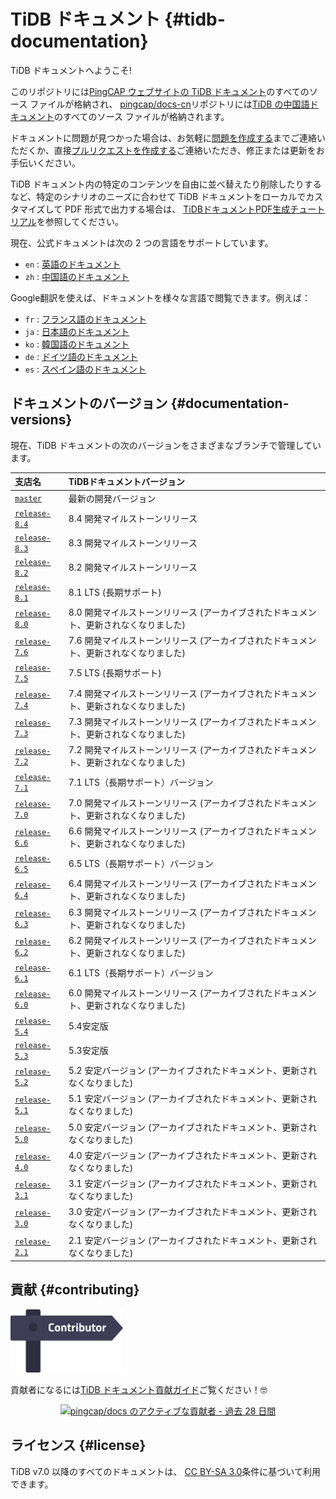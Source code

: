 # TiDB ドキュメント {#tidb-documentation}

TiDB ドキュメントへようこそ!

このリポジトリには[PingCAP ウェブサイトの TiDB ドキュメント](https://docs.pingcap.com/tidb/stable)のすべてのソース ファイルが格納され、 [pingcap/docs-cn](https://github.com/pingcap/docs-cn)リポジトリには[TiDB の中国語ドキュメント](https://docs.pingcap.com/zh/tidb/stable)のすべてのソース ファイルが格納されます。

ドキュメントに問題が見つかった場合は、お気軽に[問題を作成する](https://github.com/pingcap/docs/issues/new/choose)までご連絡いただくか、直接[プルリクエストを作成する](/CONTRIBUTING.md#how-to-contribute)ご連絡いただき、修正または更新をお手伝いください。

TiDB ドキュメント内の特定のコンテンツを自由に並べ替えたり削除したりするなど、特定のシナリオのニーズに合わせて TiDB ドキュメントをローカルでカスタマイズして PDF 形式で出力する場合は、 [TiDBドキュメントPDF生成チュートリアル](/resources/tidb-pdf-generation-tutorial.md)を参照してください。

現在、公式ドキュメントは次の 2 つの言語をサポートしています。

-   `en` : [英語のドキュメント](https://docs.pingcap.com/tidb/stable)
-   `zh` : [中国語のドキュメント](https://docs.pingcap.com/zh/tidb/stable)

Google翻訳を使えば、ドキュメントを様々な言語で閲覧できます。例えば：

-   `fr` : [フランス語のドキュメント](https://docs-pingcap-com.translate.goog/tidb/stable?_x_tr_sl=auto&#x26;_x_tr_tl=fr&#x26;_x_tr_hl=en&#x26;_x_tr_pto=wapp&#x26;_x_tr_hist=true)
-   `ja` : [日本語のドキュメント](https://docs-pingcap-com.translate.goog/tidb/stable?_x_tr_sl=auto&#x26;_x_tr_tl=ja&#x26;_x_tr_hl=en&#x26;_x_tr_pto=wapp&#x26;_x_tr_hist=true)
-   `ko` : [韓国語のドキュメント](https://docs-pingcap-com.translate.goog/tidb/stable?_x_tr_sl=auto&#x26;_x_tr_tl=ko&#x26;_x_tr_hl=en&#x26;_x_tr_pto=wapp&#x26;_x_tr_hist=true)
-   `de` : [ドイツ語のドキュメント](https://docs-pingcap-com.translate.goog/tidb/stable?_x_tr_sl=auto&#x26;_x_tr_tl=de&#x26;_x_tr_hl=en&#x26;_x_tr_pto=wapp&#x26;_x_tr_hist=true)
-   `es` : [スペイン語のドキュメント](https://docs-pingcap-com.translate.goog/tidb/stable?_x_tr_sl=auto&#x26;_x_tr_tl=es&#x26;_x_tr_hl=en&#x26;_x_tr_pto=wapp&#x26;_x_tr_hist=true)

## ドキュメントのバージョン {#documentation-versions}

現在、TiDB ドキュメントの次のバージョンをさまざまなブランチで管理しています。

| 支店名                                                               | TiDBドキュメントバージョン                                |
| :---------------------------------------------------------------- | :--------------------------------------------- |
| [`master`](https://github.com/pingcap/docs/tree/master)           | 最新の開発バージョン                                     |
| [`release-8.4`](https://github.com/pingcap/docs/tree/release-8.4) | 8.4 開発マイルストーンリリース                              |
| [`release-8.3`](https://github.com/pingcap/docs/tree/release-8.3) | 8.3 開発マイルストーンリリース                              |
| [`release-8.2`](https://github.com/pingcap/docs/tree/release-8.2) | 8.2 開発マイルストーンリリース                              |
| [`release-8.1`](https://github.com/pingcap/docs/tree/release-8.1) | 8.1 LTS (長期サポート)                               |
| [`release-8.0`](https://github.com/pingcap/docs/tree/release-8.0) | 8.0 開発マイルストーンリリース (アーカイブされたドキュメント、更新されなくなりました) |
| [`release-7.6`](https://github.com/pingcap/docs/tree/release-7.6) | 7.6 開発マイルストーンリリース (アーカイブされたドキュメント、更新されなくなりました) |
| [`release-7.5`](https://github.com/pingcap/docs/tree/release-7.5) | 7.5 LTS (長期サポート)                               |
| [`release-7.4`](https://github.com/pingcap/docs/tree/release-7.4) | 7.4 開発マイルストーンリリース (アーカイブされたドキュメント、更新されなくなりました) |
| [`release-7.3`](https://github.com/pingcap/docs/tree/release-7.3) | 7.3 開発マイルストーンリリース (アーカイブされたドキュメント、更新されなくなりました) |
| [`release-7.2`](https://github.com/pingcap/docs/tree/release-7.2) | 7.2 開発マイルストーンリリース (アーカイブされたドキュメント、更新されなくなりました) |
| [`release-7.1`](https://github.com/pingcap/docs/tree/release-7.1) | 7.1 LTS（長期サポート）バージョン                           |
| [`release-7.0`](https://github.com/pingcap/docs/tree/release-7.0) | 7.0 開発マイルストーンリリース (アーカイブされたドキュメント、更新されなくなりました) |
| [`release-6.6`](https://github.com/pingcap/docs/tree/release-6.6) | 6.6 開発マイルストーンリリース (アーカイブされたドキュメント、更新されなくなりました) |
| [`release-6.5`](https://github.com/pingcap/docs/tree/release-6.5) | 6.5 LTS（長期サポート）バージョン                           |
| [`release-6.4`](https://github.com/pingcap/docs/tree/release-6.4) | 6.4 開発マイルストーンリリース (アーカイブされたドキュメント、更新されなくなりました) |
| [`release-6.3`](https://github.com/pingcap/docs/tree/release-6.3) | 6.3 開発マイルストーンリリース (アーカイブされたドキュメント、更新されなくなりました) |
| [`release-6.2`](https://github.com/pingcap/docs/tree/release-6.2) | 6.2 開発マイルストーンリリース (アーカイブされたドキュメント、更新されなくなりました) |
| [`release-6.1`](https://github.com/pingcap/docs/tree/release-6.1) | 6.1 LTS（長期サポート）バージョン                           |
| [`release-6.0`](https://github.com/pingcap/docs/tree/release-6.0) | 6.0 開発マイルストーンリリース (アーカイブされたドキュメント、更新されなくなりました) |
| [`release-5.4`](https://github.com/pingcap/docs/tree/release-5.4) | 5.4安定版                                         |
| [`release-5.3`](https://github.com/pingcap/docs/tree/release-5.3) | 5.3安定版                                         |
| [`release-5.2`](https://github.com/pingcap/docs/tree/release-5.2) | 5.2 安定バージョン (アーカイブされたドキュメント、更新されなくなりました)       |
| [`release-5.1`](https://github.com/pingcap/docs/tree/release-5.1) | 5.1 安定バージョン (アーカイブされたドキュメント、更新されなくなりました)       |
| [`release-5.0`](https://github.com/pingcap/docs/tree/release-5.0) | 5.0 安定バージョン (アーカイブされたドキュメント、更新されなくなりました)       |
| [`release-4.0`](https://github.com/pingcap/docs/tree/release-4.0) | 4.0 安定バージョン (アーカイブされたドキュメント、更新されなくなりました)       |
| [`release-3.1`](https://github.com/pingcap/docs/tree/release-3.1) | 3.1 安定バージョン (アーカイブされたドキュメント、更新されなくなりました)       |
| [`release-3.0`](https://github.com/pingcap/docs/tree/release-3.0) | 3.0 安定バージョン (アーカイブされたドキュメント、更新されなくなりました)       |
| [`release-2.1`](https://github.com/pingcap/docs/tree/release-2.1) | 2.1 安定バージョン (アーカイブされたドキュメント、更新されなくなりました)       |

## 貢献 {#contributing}

[<img src="media/contribution-map.png" alt="貢献マップ" width="180">](https://github.com/pingcap/docs/blob/master/credits.md)

貢献者になるには[TiDB ドキュメント貢献ガイド](/CONTRIBUTING.md)ご覧ください！🤓

<a href="https://next.ossinsight.io/widgets/official/compose-recent-active-contributors?repo_id=63995402&limit=30" target="_blank" style="display: block;" align="center"><picture><source media="(prefers-color-scheme: dark)" srcset="https://next.ossinsight.io/widgets/official/compose-recent-active-contributors/thumbnail.png?repo_id=63995402&limit=30&image_size=auto&color_scheme=dark" width="655" height="auto" /><img alt="pingcap/docs のアクティブな貢献者 - 過去 28 日間" src="https://next.ossinsight.io/widgets/official/compose-recent-active-contributors/thumbnail.png?repo_id=63995402&limit=30&image_size=auto&color_scheme=light" width="655" height="auto" /></picture></a>

## ライセンス {#license}

TiDB v7.0 以降のすべてのドキュメントは、 [CC BY-SA 3.0](https://creativecommons.org/licenses/by-sa/3.0/)条件に基づいて利用できます。
